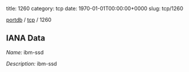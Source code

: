 title: 1260
category: tcp
date: 1970-01-01T00:00:00+0000
slug: tcp/1260

[portdb](/) / [tcp](/category/tcp.html) / 1260


## IANA Data

_Name:_ ibm-ssd

_Description:_ ibm-ssd


